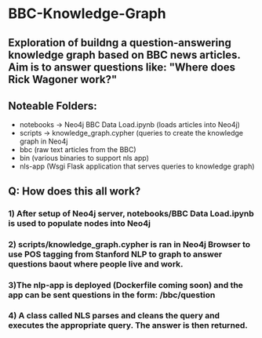 # BBC-Knowledge-Graph

## Exploration of buildng a question-answering knowledge graph based on BBC news articles. Aim is to answer questions like: "Where does Rick Wagoner work?"

## Noteable Folders:
* notebooks -> Neo4j BBC Data Load.ipynb (loads articles into Neo4j)
* scripts -> knowledge_graph.cypher (queries to create the knowledge graph in Neo4j
* bbc (raw text articles from the BBC)
* bin (various binaries to support nls app)
* nls-app (Wsgi Flask application that serves queries to knowledge graph)

## Q: How does this all work?

### 1) After setup of Neo4j server, notebooks/BBC Data Load.ipynb is used to populate nodes into Neo4j
### 2) scripts/knowledge_graph.cypher is ran in Neo4j Browser to use POS tagging from Stanford NLP to graph to answer questions baout where people live and work. 
### 3)The nlp-app is deployed (Dockerfile coming soon) and the app can be sent questions in the form: /bbc/question
### 4) A class called NLS parses and cleans the query and executes the appropriate query. The answer is then returned.
